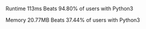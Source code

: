 Runtime
113ms
Beats 94.80% of users with Python3

Memory
20.77MB
Beats 37.44% of users with Python3
